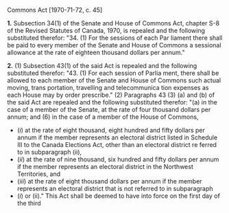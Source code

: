 Commons Act
[1970-71-72, c. 45]

**1.** Subsection 34(1) of the Senate and
House of Commons Act, chapter S-8 of
the Revised Statutes of Canada, 1970, is
repealed and the following substituted
therefor:
"34. (1) For the sessions of each Par
liament there shall be paid to every
member of the Senate and House of
Commons a sessional allowance at the
rate of eighteen thousand dollars per
annum."

**2.** (1) Subsection 43(1) of the said Act
is repealed and the following substituted
therefor:
"43. (1) For each session of Parlia
ment, there shall be allowed to each
member of the Senate and House of
Commons such actual moving, trans
portation, travelling and telecommunica
tion expenses as each House may by
order prescribe."
(2) Paragraphs 43 (3) (a) and (b) of
the said Act are repealed and the following
substituted therefor:
"(a) in the case of a member of the
Senate, at the rate of four thousand
dollars per annum; and
(6) in the case of a member of the
House of Commons,
  * (_i_) at the rate of eight thousand,
eight hundred and fifty dollars per
annum if the member represents an
electoral district listed in Schedule
III to the Canada Elections Act,
other than an electoral district re
ferred to in subparagraph (ii),
  * (_ii_) at the rate of nine thousand, six
hundred and fifty dollars per annum
if the member represents an electoral
district in the Northwest Territories,
and
  * (_iii_) at the rate of eight thousand
dollars per annum if the member
represents an electoral district that
is not referred to in subparagraph
  * (_i_) or (ii)."
This Act shall be deemed to have
into force on the first day of the third
